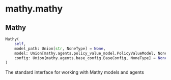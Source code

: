 # mathy.mathy

## Mathy
```python
Mathy(
    self,
    model_path: Union[str, NoneType] = None,
    model: Union[mathy.agents.policy_value_model.PolicyValueModel, NoneType] = None,
    config: Union[mathy.agents.base_config.BaseConfig, NoneType] = None,
)
```
The standard interface for working with Mathy models and agents
